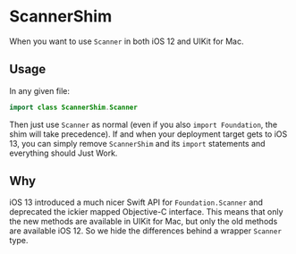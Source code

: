 # ScannerShim

When you want to use `Scanner` in both iOS 12 and UIKit for Mac.

## Usage

In any given file:

```swift
import class ScannerShim.Scanner
```

Then just use `Scanner` as normal (even if you also `import Foundation`, the shim will take precedence). If and when your deployment target gets to iOS 13, you can simply remove `ScannerShim` and its `import` statements and everything should Just Work.

## Why

iOS 13 introduced a much nicer Swift API for `Foundation.Scanner` and deprecated the ickier mapped Objective-C interface. This means that only the new methods are available in UIKit for Mac, but only the old methods are available iOS 12. So we hide the differences behind a wrapper `Scanner` type.
